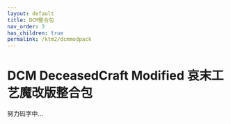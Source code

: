```yaml
---
layout: default
title: DCM整合包
nav_order: 3
has_children: true
permalink: /ktm2/dcmmodpack
---
```


# DCM DeceasedCraft Modified 哀末工艺魔改版整合包

努力码字中…